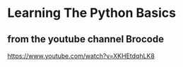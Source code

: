 <h1> Learning  The Python Basics</h1>
<h2>from the youtube channel Brocode</h2>

https://www.youtube.com/watch?v=XKHEtdqhLK8
